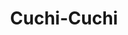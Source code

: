 ---
layout: post
title: Cuchi-Cuchi
client: Guarder&iacute;a
agency:
    - small-machine
tech:
  - ruby
  - sinatra
  - html5
  - jquery
tags:
  - small-machine
  - html5
  - javascript
  - ruby
  - sinatra
image: "/public/img/cuchi-cuchi/cuchi-cuchi.jpg"
www: http://www.cuchicuchi-guarderia.es/
---